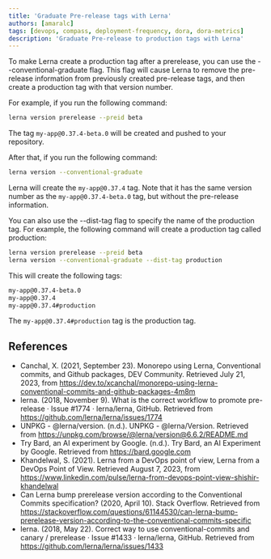 ```yaml
---
title: 'Graduate Pre-release tags with Lerna'
authors: [amaralc]
tags: [devops, compass, deployment-frequency, dora, dora-metrics]
description: 'Graduate Pre-release to production tags with Lerna'
---
```


To make Lerna create a production tag after a prerelease, you can use the --conventional-graduate flag. This flag will cause Lerna to remove the pre-release information from previously created pre-release tags, and then create a production tag with that version number.

For example, if you run the following command:

```bash
lerna version prerelease --preid beta
```

The tag `my-app@0.37.4-beta.0` will be created and pushed to your repository.

After that, if you run the following command:

```bash
lerna version --conventional-graduate
```

Lerna will create the `my-app@0.37.4` tag. Note that it has the same version number as the `my-app@0.37.4-beta.0` tag, but without the pre-release information.

You can also use the --dist-tag flag to specify the name of the production tag. For example, the following command will create a production tag called production:

```bash
lerna version prerelease --preid beta
lerna version --conventional-graduate --dist-tag production
```

This will create the following tags:

```bash
my-app@0.37.4-beta.0
my-app@0.37.4
my-app@0.37.4#production
```

The `my-app@0.37.4#production` tag is the production tag.

## References

- Canchal, X. (2021, September 23). Monorepo using Lerna, Conventional commits, and Github packages, DEV Community. Retrieved July 21, 2023, from https://dev.to/xcanchal/monorepo-using-lerna-conventional-commits-and-github-packages-4m8m
- lerna. (2018, November 9). What is the correct workflow to promote pre-release · Issue #1774 · lerna/lerna, GitHub. Retrieved from https://github.com/lerna/lerna/issues/1774
- UNPKG - @lerna/version. (n.d.). UNPKG - @lerna/Version. Retrieved from https://unpkg.com/browse/@lerna/version@6.6.2/README.md
- Try Bard, an AI experiment by Google. (n.d.). Try Bard, an AI Experiment by Google. Retrieved from https://bard.google.com
- Khandelwal, S. (2021). Lerna from a DevOps point of view, Lerna from a DevOps Point of View. Retrieved August 7, 2023, from https://www.linkedin.com/pulse/lerna-from-devops-point-view-shishir-khandelwal
- Can Lerna bump prerelease version according to the Conventional Commits specification? (2020, April 10). Stack Overflow. Retrieved from https://stackoverflow.com/questions/61144530/can-lerna-bump-prerelease-version-according-to-the-conventional-commits-specific
- lerna. (2018, May 22). Correct way to use conventional-commits and canary / prerelease · Issue #1433 · lerna/lerna, GitHub. Retrieved from https://github.com/lerna/lerna/issues/1433
